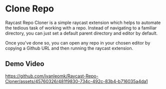 # Clone Repo

Raycast Repo Cloner is a simple raycast extension which helps to automate the tedious task of working with a repo. Instead of navigating to a familiar directory, you can just set a default parent directory and editor by default. 

Once you've done so, you can open any repo in your chosen editor by copying a Github URL and then running the raycast extension.

## Demo Video 

https://github.com/ivanleomk/Raycast-Repo-Cloner/assets/45760326/481f9830-734c-492c-83b4-b716035a4da1

